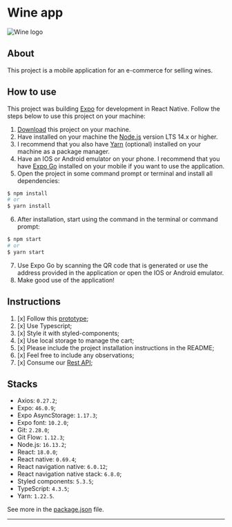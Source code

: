 # Wine app

![Wine logo](https://res.cloudinary.com/postman/image/upload/t_team_logo_pubdoc/v1/team/5ff7821aac23578d4a239903ed1b2637cf840e685f6d1232dc47a7b81482cde3)

## About

This project is a mobile application for an e-commerce for selling wines.

## How to use

This project was building [Expo][00] for development in React Native. Follow the steps below to use this project on your machine:

1. [Download][01] this project on your machine.
2. Have installed on your machine the [Node.js][02] version LTS 14.x or higher.
3. I recommend that you also have [Yarn][03] (optional) installed on your machine as a package manager.
4. Have an IOS or Android emulator on your phone. I recommend that you have [Expo Go][04] installed on your mobile if you want to use the application.
5. Open the project in some command prompt or terminal and install all dependencies:

```bash
$ npm install
# or
$ yarn install
```

6. After installation, start using the command in the terminal or command prompt:

```bash
$ npm start
# or
$ yarn start
```

7. Use Expo Go by scanning the QR code that is generated or use the address provided in the application or open the IOS or Android emulator.
8. Make good use of the application!

## Instructions

1. [x] Follow this [prototype][05];
2. [x] Use Typescript;
3. [x] Style it with styled-components;
4. [x] Use local storage to manage the cart;
5. [x] Please include the project installation instructions in the README;
6. [x] Feel free to include any observations;
7. [x] Consume our [Rest API][06];

## Stacks

- Axios: `0.27.2`;
- Expo: `46.0.9`;
- Expo AsyncStorage: `1.17.3`;
- Expo font: `10.2.0`;
- Git: `2.28.0`;
- Git Flow: `1.12.3`;
- Node.js: `16.13.2`;
- React: `18.0.0`;
- React native: `0.69.4`;
- React navigation native: `6.0.12`;
- React navigation native stack: `6.8.0`;
- Styled components: `5.3.5`;
- TypeScript: `4.3.5`;
- Yarn: `1.22.5`.

See more in the [package.json](package.json) file.

---

[00]: https://expo.dev/ "Expo"
[01]: https://github.com/JefersonLucas/wine-app/archive/refs/heads/master.zip "Download"
[02]: https://nodejs.org/en/ "Node.js"
[03]: https://yarnpkg.com/getting-started/install "Yarn"
[04]: https://expo.dev/client "Expo Go"
[05]: https://www.figma.com/file/29C0x8dAUxWTE7rL8Dci90/28%2F10-Wine-Test?node-id=6847%3A2333 "prototype"
[06]: https://documenter.getpostman.com/view/10015622/UVJiiuHi#fe849253-c47a-492f-a860-08350296c570 "Rest API"
